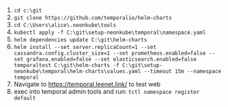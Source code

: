 1. `cd c:\git`
2. `git clone https://github.com/temporalio/helm-charts`
3. `cd C:\Users\alice\.neonkube\tools`
4. `kubectl apply -f C:\git\setup-neonkube\temporal\namespace.yaml`
5. `helm dependencies update C:\git\helm-charts`
6. `helm install --set server.replicaCount=1 --set cassandra.config.cluster_size=1 --set prometheus.enabled=false --set grafana.enabled=false --set elasticsearch.enabled=false temporaltest C:\git\helm-charts -f C:\git\setup-neonkube\temporal\helm-charts\values.yaml --timeout 15m --namespace temporal`
7. Navigate to https://temporal.leenet.link/ to test web
8. exec into temporal admin tools and run: `tctl namespace register default`
